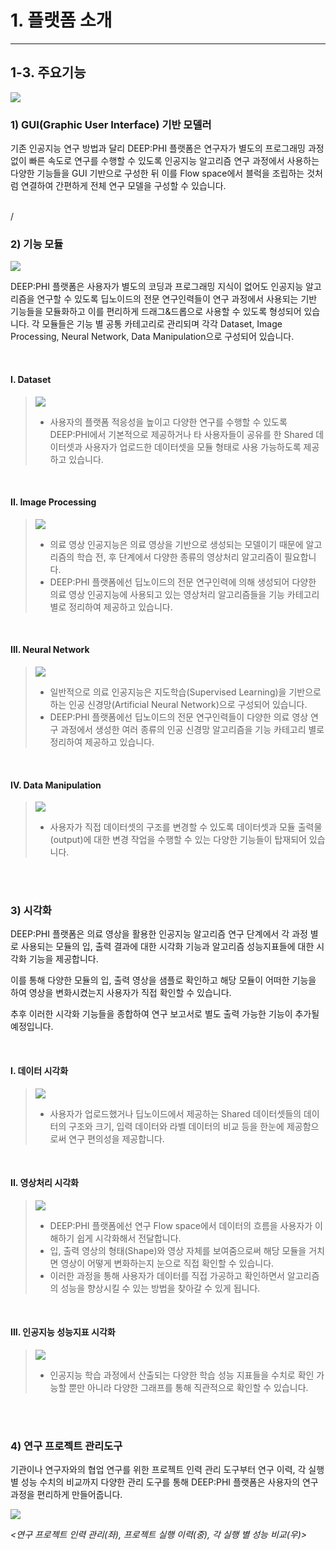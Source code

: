 # 1. 플랫폼 소개

***

## 1-3. 주요기능

![](manual_1-3.png)


### 1) GUI(Graphic User Interface) 기반 모델러

기존 인공지능 연구 방법과 달리 DEEP:PHI 플랫폼은 연구자가 별도의 프로그래밍 과정 없이 빠른 속도로 연구를 수행할 수 있도록 인공지능 알고리즘 연구 과정에서 사용하는 다양한 기능들을 GUI 기반으로 구성한 뒤 이를 Flow space에서 블럭을 조립하는 것처럼 연결하여 간편하게 전체 연구 모델을 구성할 수 있습니다.

<br/>/

### 2) 기능 모듈

![](manual_1-3_2.png)

DEEP:PHI 플랫폼은 사용자가 별도의 코딩과 프로그래밍 지식이 없어도 인공지능 알고리즘을 연구할 수 있도록 딥노이드의 전문 연구인력들이 연구 과정에서 사용되는 기반 기능들을 모듈화하고 이를 편리하게 드래그&드롭으로 사용할 수 있도록 형성되어 있습니다. 각 모듈들은 기능 별 공통 카테고리로 관리되며 각각 Dataset, Image Processing, Neural Network, Data Manipulation으로 구성되어 있습니다.

<br/>

#### I. Dataset
> ![](manual_1-3_2_1.png)
> - 사용자의 플랫폼 적응성을 높이고 다양한 연구를 수행할 수 있도록 DEEP:PHI에서 기본적으로 제공하거나 타 사용자들이 공유를 한 Shared 데이터셋과 사용자가 업로드한 데이터셋을 모듈 형태로 사용 가능하도록 제공하고 있습니다.

<br/>

#### II. Image Processing
> ![](manual_1-3_2_2.png)
> - 의료 영상 인공지능은 의료 영상을 기반으로 생성되는 모델이기 때문에 알고리즘의 학습 전, 후 단계에서 다양한 종류의 영상처리 알고리즘이 필요합니다.
> - DEEP:PHI 플랫폼에선 딥노이드의 전문 연구인력에 의해 생성되어 다양한 의료 영상 인공지능에 사용되고 있는 영상처리 알고리즘들을 기능 카테고리 별로 정리하여 제공하고 있습니다.

<br/>

#### III. Neural Network
> ![](manual_1-3_2_3.png)
> - 일반적으로 의료 인공지능은 지도학습(Supervised Learning)을 기반으로 하는 인공 신경망(Artificial Neural Network)으로 구성되어 있습니다.
> - DEEP:PHI 플랫폼에선 딥노이드의 전문 연구인력들이 다양한 의료 영상 연구 과정에서 생성한 여러 종류의 인공 신경망 알고리즘을 기능 카테고리 별로 정리하여 제공하고 있습니다.
 
<br/>

#### IV. Data Manipulation
> ![](manual_1-3_2_4.png)
> - 사용자가 직접 데이터셋의 구조를 변경할 수 있도록 데이터셋과 모듈 출력물(output)에 대한 변경 작업을 수행할 수 있는 다양한 기능들이 탑재되어 있습니다.

<br/><br/>

### 3) 시각화

DEEP:PHI 플랫폼은 의료 영상을 활용한 인공지능 알고리즘 연구 단계에서 각 과정 별로 사용되는 모듈의 입, 출력 결과에 대한 시각화 기능과 알고리즘 성능지표들에 대한 시각화 기능을 제공합니다.

이를 통해 다양한 모듈의 입, 출력 영상을 샘플로 확인하고 해당 모듈이 어떠한 기능을 하여 영상을 변화시켰는지 사용자가 직접 확인할 수 있습니다.

추후 이러한 시각화 기능들을 종합하여 연구 보고서로 별도 출력 가능한 기능이 추가될 예정입니다.

<br/>

#### I. 데이터 시각화
> ![](manual_1-3_3_1.png)
> - 사용자가 업로드했거나 딥노이드에서 제공하는 Shared 데이터셋들의 데이터의 구조와 크기, 입력 데이터와 라벨 데이터의 비교 등을 한눈에 제공함으로써 연구 편의성을 제공합니다.

<br/>

#### II. 영상처리 시각화
> ![](manual_1-3_3_2.png)
> - DEEP:PHI 플랫폼에선 연구 Flow space에서 데이터의 흐름을 사용자가 이해하기 쉽게 시각화해서 전달합니다.
> - 입, 출력 영상의 형태(Shape)와 영상 자체를 보여줌으로써 해당 모듈을 거치면 영상이 어떻게 변화하는지 눈으로 직접 확인할 수 있습니다.
> - 이러한 과정을 통해 사용자가 데이터를 직접 가공하고 확인하면서 알고리즘의 성능을 향상시킬 수 있는 방법을 찾아갈 수 있게 됩니다.

<br/>

#### III. 인공지능 성능지표 시각화
> ![](manual_1-3_3_3.png)
> - 인공지능 학습 과정에서 산출되는 다양한 학습 성능 지표들을 수치로 확인 가능할 뿐만 아니라 다양한 그래프를 통해 직관적으로 확인할 수 있습니다.

<br/><br/>

### 4) 연구 프로젝트 관리도구

기관이나 연구자와의 협업 연구를 위한 프로젝트 인력 관리 도구부터 연구 이력, 각 실행 별 성능 수치의 비교까지 다양한 관리 도구를 통해 DEEP:PHI 플랫폼은 사용자의 연구과정을 편리하게 만들어줍니다.

![](manual_1-3_4.png)

*<연구 프로젝트 인력 관리(좌), 프로젝트 실행 이력(중), 각 실행 별 성능 비교(우)>*
